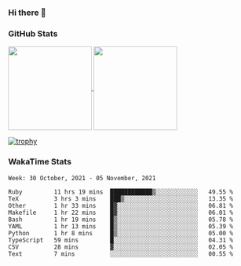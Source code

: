 ### Hi there 👋

### GitHub Stats

<a href="https://github.com/anuraghazra/github-readme-stats">
  <img align="center" height="170px" src="https://github-readme-stats.vercel.app/api/top-langs/?username=tksfjt1024&layout=compact&count_private=true&show_icons=true&show_icons=true&theme=graywhite" />
</a>
<a href="https://github.com/anuraghazra/github-readme-stats">
  <img align="center" height="170px" src="https://github-readme-stats.vercel.app/api?username=tksfjt1024&count_private=true&show_icons=true&show_icons=true&theme=graywhite" />
</a>

[![trophy](https://github-profile-trophy.vercel.app/?username=tksfjt1024)](https://github.com/ryo-ma/github-profile-trophy)

### WakaTime Stats

<!--START_SECTION:waka-->
```text
Week: 30 October, 2021 - 05 November, 2021

Ruby         11 hrs 19 mins  ████████████▒░░░░░░░░░░░░   49.55 % 
TeX          3 hrs 3 mins    ███▒░░░░░░░░░░░░░░░░░░░░░   13.35 % 
Other        1 hr 33 mins    █▓░░░░░░░░░░░░░░░░░░░░░░░   06.81 % 
Makefile     1 hr 22 mins    █▓░░░░░░░░░░░░░░░░░░░░░░░   06.01 % 
Bash         1 hr 19 mins    █▒░░░░░░░░░░░░░░░░░░░░░░░   05.78 % 
YAML         1 hr 13 mins    █▒░░░░░░░░░░░░░░░░░░░░░░░   05.39 % 
Python       1 hr 8 mins     █▒░░░░░░░░░░░░░░░░░░░░░░░   05.00 % 
TypeScript   59 mins         █░░░░░░░░░░░░░░░░░░░░░░░░   04.31 % 
CSV          28 mins         ▓░░░░░░░░░░░░░░░░░░░░░░░░   02.05 % 
Text         7 mins          ░░░░░░░░░░░░░░░░░░░░░░░░░   00.55 % 
```
<!--END_SECTION:waka-->
